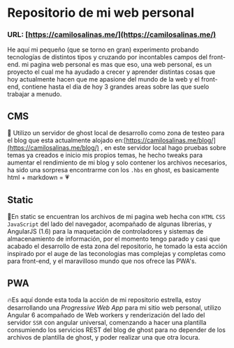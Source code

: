 # Repositorio de mi web personal
### URL: [https://camilosalinas.me/](https://camilosalinas.me/)
He aquí mi pequeño (que se torno en gran) experimento probando tecnologías de distintos tipos y cruzando por incontables campos del front-end. mi pagina web personal es mas que eso, una web personal, es un proyecto el cual me ha ayudado a crecer y aprender distintas cosas que hoy actualmente hacen que me apasione del mundo de la web y el front-end, contiene hasta el dia de hoy 3 grandes areas sobre las que suelo trabajar a menudo.



## CMS
 👻 Utilizo un servidor de ghost local de desarrollo como zona de testeo para el blog que esta actualmente alojado en:[https://camilosalinas.me/blog/](https://camilosalinas.me/blog/) , en este servidor local hago pruebas sobre temas ya creados e inicio mis propios temas, he hecho tweaks para aumentar el rendimiento de mi blog y solo contener los archivos necesarios, ha sido una sorpresa encontrarme con los `.hbs` en ghost, es basicamente html + markdown = 💗

## Static
🛑En static se encuentran los archivos de mi pagina web hecha con `HTML` `CSS` `JavaScript` del lado del navegador, acompañado de algunas librerias, y AngularJS (1.6)  para la maquetación de controladores y sistemas de almacenamiento de información, por el momento tengo parado y casi que acabado el desarrollo de esta zona del repositorio, he tomado la esta acción inspirado por el auge de las teconologias mas complejas y completas como para front-end, y el maravilloso mundo que nos ofrece las PWA's.

## PWA
🔥Es aquí donde esta toda la acción de mi repositorio estrella, estoy desarrollando una *Progressive Web App* para mi sitio web personal, utilizo Angular 6 acompañado de Web workers y renderización del lado del servidor `SSR` con angular universal, comenzando a hacer una plantilla consumiendo los servicios REST del blog de ghost para no depender de los archivos de plantilla de ghost, y poder realizar una que otra locura.

